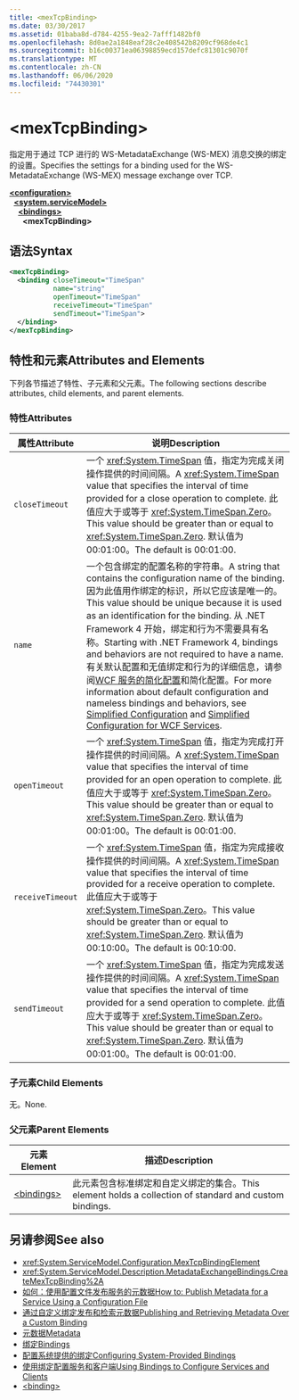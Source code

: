 ```yaml
---
title: <mexTcpBinding>
ms.date: 03/30/2017
ms.assetid: 01baba8d-d784-4255-9ea2-7afff1482bf0
ms.openlocfilehash: 8d0ae2a1848eaf28c2e408542b8209cf968de4c1
ms.sourcegitcommit: b16c00371ea06398859ecd157defc81301c9070f
ms.translationtype: MT
ms.contentlocale: zh-CN
ms.lasthandoff: 06/06/2020
ms.locfileid: "74430301"
---
```

# \<mexTcpBinding>
<span data-ttu-id="7337b-101">指定用于通过 TCP 进行的 WS-MetadataExchange (WS-MEX) 消息交换的绑定的设置。</span><span class="sxs-lookup"><span data-stu-id="7337b-101">Specifies the settings for a binding used for the WS-MetadataExchange (WS-MEX) message exchange over TCP.</span></span>  
  
[**\<configuration>**](../configuration-element.md)\
&nbsp;&nbsp;[**\<system.serviceModel>**](system-servicemodel.md)\
&nbsp;&nbsp;&nbsp;&nbsp;[**\<bindings>**](bindings.md)\
&nbsp;&nbsp;&nbsp;&nbsp;&nbsp;&nbsp;**\<mexTcpBinding>**  
  
## <a name="syntax"></a><span data-ttu-id="7337b-102">语法</span><span class="sxs-lookup"><span data-stu-id="7337b-102">Syntax</span></span>  
  
```xml  
<mexTcpBinding>
  <binding closeTimeout="TimeSpan"
           name="string"
           openTimeout="TimeSpan"
           receiveTimeout="TimeSpan"
           sendTimeout="TimeSpan">
  </binding>
</mexTcpBinding>
```  
  
## <a name="attributes-and-elements"></a><span data-ttu-id="7337b-103">特性和元素</span><span class="sxs-lookup"><span data-stu-id="7337b-103">Attributes and Elements</span></span>  
 <span data-ttu-id="7337b-104">下列各节描述了特性、子元素和父元素。</span><span class="sxs-lookup"><span data-stu-id="7337b-104">The following sections describe attributes, child elements, and parent elements.</span></span>  
  
### <a name="attributes"></a><span data-ttu-id="7337b-105">特性</span><span class="sxs-lookup"><span data-stu-id="7337b-105">Attributes</span></span>  
  
|<span data-ttu-id="7337b-106">属性</span><span class="sxs-lookup"><span data-stu-id="7337b-106">Attribute</span></span>|<span data-ttu-id="7337b-107">说明</span><span class="sxs-lookup"><span data-stu-id="7337b-107">Description</span></span>|  
|---------------|-----------------|  
|`closeTimeout`|<span data-ttu-id="7337b-108">一个 <xref:System.TimeSpan> 值，指定为完成关闭操作提供的时间间隔。</span><span class="sxs-lookup"><span data-stu-id="7337b-108">A <xref:System.TimeSpan> value that specifies the interval of time provided for a close operation to complete.</span></span> <span data-ttu-id="7337b-109">此值应大于或等于 <xref:System.TimeSpan.Zero>。</span><span class="sxs-lookup"><span data-stu-id="7337b-109">This value should be greater than or equal to <xref:System.TimeSpan.Zero>.</span></span> <span data-ttu-id="7337b-110">默认值为 00:01:00。</span><span class="sxs-lookup"><span data-stu-id="7337b-110">The default is 00:01:00.</span></span>|  
|`name`|<span data-ttu-id="7337b-111">一个包含绑定的配置名称的字符串。</span><span class="sxs-lookup"><span data-stu-id="7337b-111">A string that contains the configuration name of the binding.</span></span> <span data-ttu-id="7337b-112">因为此值用作绑定的标识，所以它应该是唯一的。</span><span class="sxs-lookup"><span data-stu-id="7337b-112">This value should be unique because it is used as an identification for the binding.</span></span> <span data-ttu-id="7337b-113">从 .NET Framework 4 开始，绑定和行为不需要具有名称。</span><span class="sxs-lookup"><span data-stu-id="7337b-113">Starting with .NET Framework 4, bindings and behaviors are not required to have a name.</span></span> <span data-ttu-id="7337b-114">有关默认配置和无值绑定和行为的详细信息，请参阅[WCF 服务的](../../../wcf/samples/simplified-configuration-for-wcf-services.md)[简化配置](../../../wcf/simplified-configuration.md)和简化配置。</span><span class="sxs-lookup"><span data-stu-id="7337b-114">For more information about default configuration and nameless bindings and behaviors, see [Simplified Configuration](../../../wcf/simplified-configuration.md) and [Simplified Configuration for WCF Services](../../../wcf/samples/simplified-configuration-for-wcf-services.md).</span></span>|  
|`openTimeout`|<span data-ttu-id="7337b-115">一个 <xref:System.TimeSpan> 值，指定为完成打开操作提供的时间间隔。</span><span class="sxs-lookup"><span data-stu-id="7337b-115">A <xref:System.TimeSpan> value that specifies the interval of time provided for an open operation to complete.</span></span> <span data-ttu-id="7337b-116">此值应大于或等于 <xref:System.TimeSpan.Zero>。</span><span class="sxs-lookup"><span data-stu-id="7337b-116">This value should be greater than or equal to <xref:System.TimeSpan.Zero>.</span></span> <span data-ttu-id="7337b-117">默认值为 00:01:00。</span><span class="sxs-lookup"><span data-stu-id="7337b-117">The default is 00:01:00.</span></span>|  
|`receiveTimeout`|<span data-ttu-id="7337b-118">一个 <xref:System.TimeSpan> 值，指定为完成接收操作提供的时间间隔。</span><span class="sxs-lookup"><span data-stu-id="7337b-118">A <xref:System.TimeSpan> value that specifies the interval of time provided for a receive operation to complete.</span></span> <span data-ttu-id="7337b-119">此值应大于或等于 <xref:System.TimeSpan.Zero>。</span><span class="sxs-lookup"><span data-stu-id="7337b-119">This value should be greater than or equal to <xref:System.TimeSpan.Zero>.</span></span> <span data-ttu-id="7337b-120">默认值为 00:10:00。</span><span class="sxs-lookup"><span data-stu-id="7337b-120">The default is 00:10:00.</span></span>|  
|`sendTimeout`|<span data-ttu-id="7337b-121">一个 <xref:System.TimeSpan> 值，指定为完成发送操作提供的时间间隔。</span><span class="sxs-lookup"><span data-stu-id="7337b-121">A <xref:System.TimeSpan> value that specifies the interval of time provided for a send operation to complete.</span></span> <span data-ttu-id="7337b-122">此值应大于或等于 <xref:System.TimeSpan.Zero>。</span><span class="sxs-lookup"><span data-stu-id="7337b-122">This value should be greater than or equal to <xref:System.TimeSpan.Zero>.</span></span> <span data-ttu-id="7337b-123">默认值为 00:01:00。</span><span class="sxs-lookup"><span data-stu-id="7337b-123">The default is 00:01:00.</span></span>|  
  
### <a name="child-elements"></a><span data-ttu-id="7337b-124">子元素</span><span class="sxs-lookup"><span data-stu-id="7337b-124">Child Elements</span></span>  
 <span data-ttu-id="7337b-125">无。</span><span class="sxs-lookup"><span data-stu-id="7337b-125">None.</span></span>  
  
### <a name="parent-elements"></a><span data-ttu-id="7337b-126">父元素</span><span class="sxs-lookup"><span data-stu-id="7337b-126">Parent Elements</span></span>  
  
|<span data-ttu-id="7337b-127">元素</span><span class="sxs-lookup"><span data-stu-id="7337b-127">Element</span></span>|<span data-ttu-id="7337b-128">描述</span><span class="sxs-lookup"><span data-stu-id="7337b-128">Description</span></span>|  
|-------------|-----------------|  
|[\<bindings>](bindings.md)|<span data-ttu-id="7337b-129">此元素包含标准绑定和自定义绑定的集合。</span><span class="sxs-lookup"><span data-stu-id="7337b-129">This element holds a collection of standard and custom bindings.</span></span>|  
  
## <a name="see-also"></a><span data-ttu-id="7337b-130">另请参阅</span><span class="sxs-lookup"><span data-stu-id="7337b-130">See also</span></span>

- <xref:System.ServiceModel.Configuration.MexTcpBindingElement>
- <xref:System.ServiceModel.Description.MetadataExchangeBindings.CreateMexTcpBinding%2A>
- [<span data-ttu-id="7337b-131">如何：使用配置文件发布服务的元数据</span><span class="sxs-lookup"><span data-stu-id="7337b-131">How to: Publish Metadata for a Service Using a Configuration File</span></span>](../../../wcf/feature-details/how-to-publish-metadata-for-a-service-using-a-configuration-file.md)
- [<span data-ttu-id="7337b-132">通过自定义绑定发布和检索元数据</span><span class="sxs-lookup"><span data-stu-id="7337b-132">Publishing and Retrieving Metadata Over a Custom Binding</span></span>](../../../wcf/extending/publishing-and-retrieving-metadata-over-a-custom-binding.md)
- [<span data-ttu-id="7337b-133">元数据</span><span class="sxs-lookup"><span data-stu-id="7337b-133">Metadata</span></span>](../../../wcf/feature-details/metadata.md)
- [<span data-ttu-id="7337b-134">绑定</span><span class="sxs-lookup"><span data-stu-id="7337b-134">Bindings</span></span>](../../../wcf/bindings.md)
- [<span data-ttu-id="7337b-135">配置系统提供的绑定</span><span class="sxs-lookup"><span data-stu-id="7337b-135">Configuring System-Provided Bindings</span></span>](../../../wcf/feature-details/configuring-system-provided-bindings.md)
- [<span data-ttu-id="7337b-136">使用绑定配置服务和客户端</span><span class="sxs-lookup"><span data-stu-id="7337b-136">Using Bindings to Configure Services and Clients</span></span>](../../../wcf/using-bindings-to-configure-services-and-clients.md)
- [\<binding>](bindings.md)
